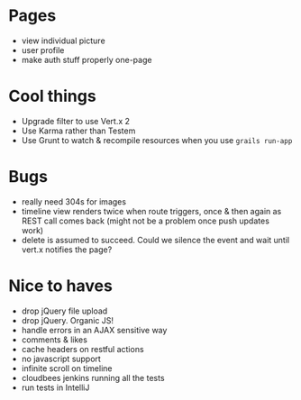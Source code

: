 # Pages

* view individual picture
* user profile
* make auth stuff properly one-page

# Cool things

* Upgrade filter to use Vert.x 2
* Use Karma rather than Testem
* Use Grunt to watch & recompile resources when you use `grails run-app`

# Bugs

* really need 304s for images
* timeline view renders twice when route triggers, once & then again as REST call comes back (might not be a problem once push updates work)
* delete is assumed to succeed. Could we silence the event and wait until vert.x notifies the page?

# Nice to haves

* drop jQuery file upload
* drop jQuery. Organic JS!
* handle errors in an AJAX sensitive way
* comments & likes
* cache headers on restful actions
* no javascript support
* infinite scroll on timeline
* cloudbees jenkins running all the tests
* run tests in IntelliJ
